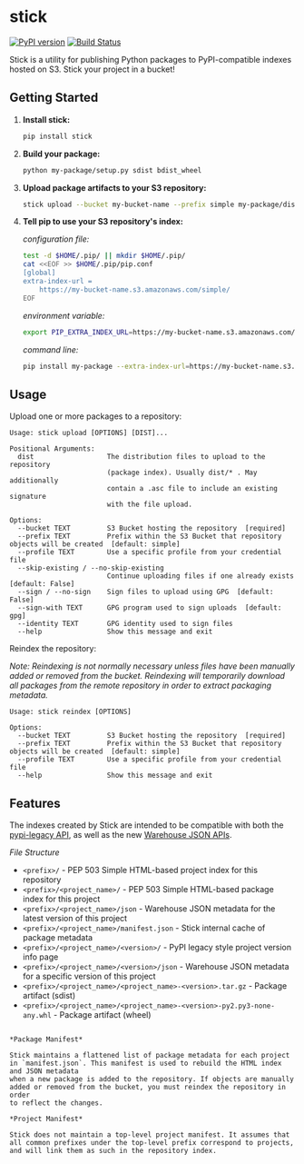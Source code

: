 stick
=====
[![PyPI version](https://badge.fury.io/py/stick.svg)](https://badge.fury.io/py/stick)
[![Build Status](https://travis-ci.org/brandond/stick.svg?branch=master)](https://travis-ci.org/brandond/stick)

Stick is a utility for publishing Python packages to PyPI-compatible indexes hosted on S3. Stick your project in a bucket!

Getting Started
---------------

1. **Install stick:**

   ```sh
   pip install stick
   ```

2. **Build your package:**

    ```sh
    python my-package/setup.py sdist bdist_wheel
    ```

3. **Upload package artifacts to your S3 repository:**

    ```sh
    stick upload --bucket my-bucket-name --prefix simple my-package/dist/*
    ```

4. **Tell pip to use your S3 repository's index:**

    *configuration file:*
    ```sh
    test -d $HOME/.pip/ || mkdir $HOME/.pip/
    cat <<EOF >> $HOME/.pip/pip.conf
    [global]
    extra-index-url =
        https://my-bucket-name.s3.amazonaws.com/simple/
    EOF
    ```

    *environment variable:*
    ```sh
    export PIP_EXTRA_INDEX_URL=https://my-bucket-name.s3.amazonaws.com/simple/
    ```

    *command line:*
    ```sh
    pip install my-package --extra-index-url=https://my-bucket-name.s3.amazonaws.com/simple/
    ```

Usage
-----

Upload one or more packages to a repository:

```
Usage: stick upload [OPTIONS] [DIST]...

Positional Arguments:
  dist                  The distribution files to upload to the repository
                        (package index). Usually dist/* . May additionally
                        contain a .asc file to include an existing signature
                        with the file upload.

Options:
  --bucket TEXT         S3 Bucket hosting the repository  [required]
  --prefix TEXT         Prefix within the S3 Bucket that repository objects will be created  [default: simple]
  --profile TEXT        Use a specific profile from your credential file
  --skip-existing / --no-skip-existing
                        Continue uploading files if one already exists  [default: False]
  --sign / --no-sign    Sign files to upload using GPG  [default: False]
  --sign-with TEXT      GPG program used to sign uploads  [default: gpg]
  --identity TEXT       GPG identity used to sign files
  --help                Show this message and exit
```

Reindex the repository:

_*Note:* Reindexing is not normally necessary unless files have been manually added or removed from the bucket.
Reindexing will temporarily download all packages from the remote repository in order to extract packaging metadata._

```
Usage: stick reindex [OPTIONS]

Options:
  --bucket TEXT         S3 Bucket hosting the repository  [required]
  --prefix TEXT         Prefix within the S3 Bucket that repository objects will be created  [default: simple]
  --profile TEXT        Use a specific profile from your credential file
  --help                Show this message and exit
```

Features
--------

The indexes created by Stick are intended to be compatible with both the [pypi-legacy API](https://github.com/pypa/warehouse/blob/master/docs/api-reference/legacy.rst),
as well as the new [Warehouse JSON APIs](https://github.com/pypa/warehouse/blob/master/docs/api-reference/json.rst).

*File Structure*

* `<prefix>/`  - PEP 503 Simple HTML-based project index for this repository
* `<prefix>/<project_name>/`  - PEP 503 Simple HTML-based package index for this project
* `<prefix>/<project_name>/json`  - Warehouse JSON metadata for the latest version of this project
* `<prefix>/<project_name>/manifest.json`  - Stick internal cache of package metadata
* `<prefix>/<project_name>/<version>/`  - PyPI legacy style project version info page
* `<prefix>/<project_name>/<version>/json`  - Warehouse JSON metadata for a specific version of this project
* `<prefix>/<project_name>/<project_name>-<version>.tar.gz`  - Package artifact (sdist)
* `<prefix>/<project_name>/<project_name>-<version>-py2.py3-none-any.whl`  - Package artifact (wheel)
```

*Package Manifest*

Stick maintains a flattened list of package metadata for each project in `manifest.json`. This manifest is used to rebuild the HTML index and JSON metadata
when a new package is added to the repository. If objects are manually added or removed from the bucket, you must reindex the repository in order
to reflect the changes.

*Project Manifest*

Stick does not maintain a top-level project manifest. It assumes that all common prefixes under the top-level prefix correspond to projects,
and will link them as such in the repository index.
